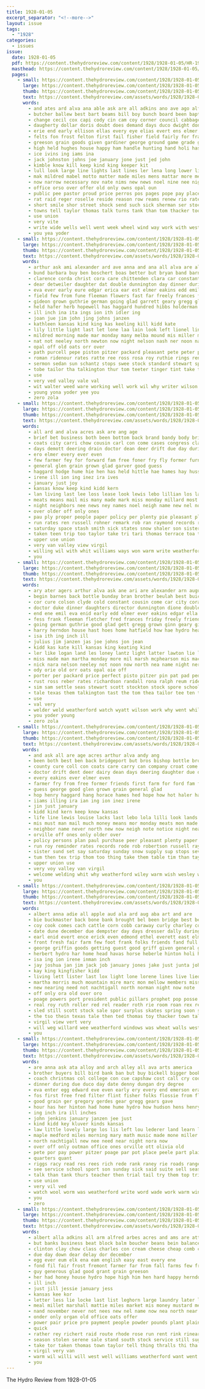 ```yaml
---
title: 1928-01-05
excerpt_separator: "<!--more-->"
layout: issue
tags:
  - "1928"
categories:
  - issues
issue:
  date: 1928-01-05
  pdf: https://content.thehydroreview.com/content/1928/1928-01-05/HR-1928-01-05.pdf
  masthead: https://content.thehydroreview.com/content/1928/1928-01-05/masthead/HR-1928-01-05.jpg
  pages:
    - small: https://content.thehydroreview.com/content/1928/1928-01-05/small/HR-1928-01-05-01.jpg
      large: https://content.thehydroreview.com/content/1928/1928-01-05/large/HR-1928-01-05-01.jpg
      thumb: https://content.thehydroreview.com/content/1928/1928-01-05/thumbnails/HR-1928-01-05-01.jpg
      text: https://content.thehydroreview.com/assets/words/1928/1928-01-05/HR-1928-01-05-01.txt
      words:
        - and ates ard alva ana able ask are all adkins ano ave ago alf
        - butcher ballew best bart beams bill boy bunch board been baptist bix busi business buyer brought buy benedict but burgman bet break began bin bren ber bell browne
        - change cecil cox capi cody cin cam coy corner council cabbage care class christmas county course colorado con carl city company come can carver claus cron catto child claude che cream cold call car clyde
        - daugherty dollar doris doubt does demand days duco dwight done dent day deem donat dance dam date during drew darko
        - erie end early ellison ellas every eye elias evert ens elmer even eash
        - felts fon frost felton first fail fisher field fairly for frame filling fore farm fade far forget fair funny from fine fall flow
        - greeson grain goods given gardiner george ground game grade going good gar grew greet georgia gene griffins glad
        - high held hughes house happy ham handle hunting hand holi has home hay hook hardware haye holter homer her hen him hope hydro hafer hol hool homa holiday had
        - ice ivins ing iams ina
        - jack johnston johns joe january jone just jed john
        - kimble know kill keep kind king keeper kit
        - lull look large line lights last lines ler lena long lower little lew larger land later light lowell lout left like longer let longest
        - mak mildred mabel motto matter made miles mens mattar more men main miss march mae much morning milo may man maize many model moser mee money matters monday
        - now narrow necessary nov nate nims new news noel nine nee night nicely ness nigh not north
        - office orso over offer old only owns opal oun
        - public pee pastor proud price perros pos pages pope pay place people president perle pauline pense park potter par poy plan power present plant pierrot persons past pure part passe parent
        - rat raid reger roselle reside reason row reams renew rio rate regular rain ready rates roy room ranges riggs read rom road ridenour
        - short smile shor street shock send such sick sherman ser stockton smith springs school saturday spell station spring stores sunday shoals sells stock still speed stocks state special said straws stranger stange seri six small subject session sele saving she service santa size sale shown seem side store seed show share second see snow
        - towns tell taylor thomas talk turns tank than tom thacker too toa taken till tous town then ting tal thing times turn ted them the throw tat thirsk
        - use union
        - very vite
        - write wide wells well went week wheel wind way work with west worth warm will was wilson worst weather wil wearing want willing won winter whorton wit wang
        - you yea yoder
    - small: https://content.thehydroreview.com/content/1928/1928-01-05/small/HR-1928-01-05-02.jpg
      large: https://content.thehydroreview.com/content/1928/1928-01-05/large/HR-1928-01-05-02.jpg
      thumb: https://content.thehydroreview.com/content/1928/1928-01-05/thumbnails/HR-1928-01-05-02.jpg
      text: https://content.thehydroreview.com/assets/words/1928/1928-01-05/HR-1928-01-05-02.txt
      words:
        - arthur ask ami alexander ard ave anna and ana all alva are allie alfred aubrey andrew
        - bund barbara buy ben boschert boas better but bryan band barnes blanchard bros bill bottle best bett bus bex billie buick bright booker branson begin both bryant been brother buck back blakley business bertha brace braly bran big beulah bowersock
        - clarence corda christ cora care chittenden clara car constant cousin child claude christmas corn card cold coupe can city carry clinton cough cope clyde came coffee course cable carl colson cely cordell cheap call cor
        - dear detweiler daughter dat double dunnington day dinner during death darko duke daughters days dan due doctor dairy
        - eva ever early eure edgar erica ear est elmer eakins edd emil ella end epper ele ethel enid ege eld eon emma eli
        - field few from fune fleeman flowers fast far freely frances farm folks friesen fost fey friends follo feek fam friend fred fletcher fer friday for frank
        - gideon grown guthrie german going glad garrett geary gregg glen george gripe gave good grandson griffin
        - held hafer herb hopewell has haggard hundred hibbs holderman hosey harry holi homes hydro had henry herbert her hubbard hie hidlebaugh how hany hands hinton harold hom herndon house hast huron hus home hatfield hope
        - ill inch ina ita ings ion ith idler ing
        - joan jue jim john jing johns janzen
        - kathleen kansas kind king kas keeling kill kidd kate
        - lily little light last let lone laa lain look left lionel lindsey leroy logan ler lucian lee long lent
        - mildred morning made mar monday many melba mound mis miller mas meena miss more mil much maple money mean mill mith mount mckee marsh mcphearson mond mich mon mary margaret
        - nat not neeley north newton now night nelson nash ner noon name nora nick nee noel notice new
        - opal off old oats orr over
        - path purcell pepe piston pitzer packard pleasant pete peter perfect pat pent place per pert pers president porter paxton pork pear price pedrick pay pen
        - roman ridenour rates ratte ree ross rosa roy ruthie rings renee reber rust radio rea randall richardson ridge reno ralph riebe reum rie reynolds res
        - sermon sedan sun schantz stops swee stock standard stewart speedy sie stern six settle soon saturday sunday son start steely see swartzendruber store simpson school sit sport swan sunda spring southern ser stam smith south shall steward station staples som spore sweeney sister she special size save say stella short sam
        - tobe tailor tha talkington thur tom teeter tinger tint take thelma thom theo too them the trial thing thomas thurs texas tittle
        - use
        - very ved valley vale val
        - wit walter weed ware working well work wil why writer wilson with weatherford went walt was while west williams weather wykert wide wagoner willingham will week wears wilie watch welder wyatt weeks wish
        - young yona yoder yee you
        - zero zola
    - small: https://content.thehydroreview.com/content/1928/1928-01-05/small/HR-1928-01-05-03.jpg
      large: https://content.thehydroreview.com/content/1928/1928-01-05/large/HR-1928-01-05-03.jpg
      thumb: https://content.thehydroreview.com/content/1928/1928-01-05/thumbnails/HR-1928-01-05-03.jpg
      text: https://content.thehydroreview.com/assets/words/1928/1928-01-05/HR-1928-01-05-03.txt
      words:
        - all ard and alva acres ask are ang age
        - brief bet business both been bottom back brand bandy body bridgeport but bishop brown bros bottle ber best ben
        - coats city carri chow cousin carl con come cases congress class crea cedar company corn count cough carver carry creek comes cure card can call col care calle
        - days demott deering drain doctor dean deer drift due day during daughter ditch dairy deep
        - ero elmer every ever even
        - few farmer fey for forward fam free foner fry fly former furnish full friends farm from frank fade first
        - general glen grain grown glad garver good guess
        - haggard hodge hume hie hen has held hittle hae hames hay huss hence hope had how herbert hang humes harr hatfield hardware home hill
        - irene ill ion ing inez ira ives
        - january just joy
        - kansas know keep kind kidd kern
        - lan living last lee loss lease look lewis lebo lillian los lands lacks lant land list like lola line let louise logan lawrence life
        - meats means mail mis many made mark miss monday millard most morning more mach may must money mon mary mais man
        - night neighbors nee news ney names noel neigh name new nel now never near notice north not
        - over older off only ones
        - pau ply proper people paper policy per plenty pie pleasant plan persons purchase
        - run rates ren russell rohner remark rob ran raymond records roy rome reminder
        - saturday space stash smith sick states snow shaler son sister see sae schoo sunday state say smaller side sake stops save service sup standard supply store sylvester set such school shall severe sand
        - taken teen trip too taylor take tri tari thomas terrace toa tim table thet try than the thom them tin thing then
        - upper use union
        - very van valley view virgil
        - willing wil with whit williams ways won warm write weatherford well welding wiley was weather wait want water wyatt week woodruff will winchester welcome
        - you
    - small: https://content.thehydroreview.com/content/1928/1928-01-05/small/HR-1928-01-05-04.jpg
      large: https://content.thehydroreview.com/content/1928/1928-01-05/large/HR-1928-01-05-04.jpg
      thumb: https://content.thehydroreview.com/content/1928/1928-01-05/thumbnails/HR-1928-01-05-04.jpg
      text: https://content.thehydroreview.com/assets/words/1928/1928-01-05/HR-1928-01-05-04.txt
      words:
        - ary ater agers arthur alva ask ane ari are alexander arn august allie and aubrey ave all atter art asa alfred adel anna ard ang
        - begin barnes back bottle bunday bran brother beulah best buick bus better buck bill bertha business bryan blakley been bui branson bright bowersock butcher braly barbara billie bender booker bev but big bros blanchard bryant
        - cor cure colson clyde cold constant cousin come car city cora carmen corn carl child cough cope carry coffee cable course claude cordell cabot call can christmas cot came clinton clarence card corda clara
        - doctor duke dinner daughters director dunnington dione double day detweiler due daughter dey dan dough days dairy dand dat dooley
        - end ene emil eva enid early edd elmer ever eakins edgar ella emma eam
        - fess frank fleeman fletcher fred frances friday freely friends frei field fost free few farm fay freeze fam fiss folks for friesen from first fie far
        - going german guthrie good glad gett gregg grown ginn geary gideon glen getting garrett gad george grat gripe grover gey gave
        - harry herndon house hast hoes home hatfield how hae hydro health hans holderman hazel hopewell hope herbert hie hubbard hosey hibbs hye herb had haggard huron hewitt hinton holi her homes has henry hands hafer
        - isa ith ing inch ill
        - julius jim janzen jas joe johns jon jean
        - kidd kas kate kill kansas king keating kind
        - ler like logan land les loney lantz light latter lawton lie last look long lindsey little ling left
        - miss made man martha monday more mil marsh mcphearson mis mac mckee mas morning mon mildred maple mill mol many mary mound mountain mean miller meno
        - nick nara nelson neeley not noon now north nea name night ner nag neto nee new nora nor noa neel noel newton
        - ody orie old orr oats opal oie off
        - porter per packard price perfect pisto pitzer pin pat pad pedrick poe pete pleasant pork pent place pede pen piles piston pepe paxton purcell
        - rust ross reber rates richardson randall rona ralph reum ridenour ruth rosa reno roy ruben ridge rie rah ruthie rings reer
        - sim sam settle seas stewart scott stockton stock spore school sit see smith son set shidler schantz start swarts save ser steely store sport say station special sun staples steward swan sister shorts sick sana scot stops sween south steve she soon sunday shall saga standard speedy saturday swartzendruber size sary sedan scarce
        - tale texas them talkington tast the tom thea tailor tee ten thelma thomas tine tobe too tha treat take tice ton tittle
        - use
        - val very
        - welder weld weatherford watch wyatt wilson work why went while well with wykert writer will wish wil weather williams wagoner wife win wit walter wide was wee week walt working weeks
        - you yoder young
        - zero zola
    - small: https://content.thehydroreview.com/content/1928/1928-01-05/small/HR-1928-01-05-05.jpg
      large: https://content.thehydroreview.com/content/1928/1928-01-05/large/HR-1928-01-05-05.jpg
      thumb: https://content.thehydroreview.com/content/1928/1928-01-05/thumbnails/HR-1928-01-05-05.jpg
      text: https://content.thehydroreview.com/assets/words/1928/1928-01-05/HR-1928-01-05-05.txt
      words:
        - and ask all are age acres arthur alva andy ang
        - been both best ben back bridgeport but bros bishop bottle brown bandy brief bottom ber bottoni
        - county cure coll con coats care carry can company croat come cough card creek calli class carri chow corn congress cousin calla carl call cases carver
        - doctor drift dent deer dairy dean days deering daughter due demott deep day during drain detweiler
        - every eakins ever elmer even
        - farmer fry from free former friends first farm for ford fam full forward furnish foner fade
        - guess george good glen grown grain general glad
        - hop henry haggard hang horace hames hed hope how hot haler hall hass had held helle hopewell harr hastings hatfield humes hardware has hill hume house hite herbert home hodge
        - iiams illing ira ian ing ion inez irene
        - jin just january
        - kidd kind kern keep know kansas
        - life line lewis louise lacks last lebo lola lilli look lands list land like lee loss let
        - mis must man mail much money means mor monday meats mon made millard most may mark morning many mary mach miss
        - neighbor name never north new now neigh note notice night near not noel names news
        - orville off ones only older over
        - policy persons plan paul purchase peer pleasant plenty paper pent proper people ply pie prier
        - run roy reminder rates records rode rob robertson russell raymond rome
        - sister sund set say saturday sunday snow supply sup stops severe son state smaller swan see sylvester smith sick side som standard such sake still sand school space store states sun sey save service
        - tum then tex trip thom too thing take them table tim than taylor try thomas the taken
        - upper union use
        - very voy valley van virgil
        - welcome welding whit why weatherford wiley warm wish wesley wyatt with won will was want webley weather woodruff winchester water well wait ways write week
        - you
    - small: https://content.thehydroreview.com/content/1928/1928-01-05/small/HR-1928-01-05-06.jpg
      large: https://content.thehydroreview.com/content/1928/1928-01-05/large/HR-1928-01-05-06.jpg
      thumb: https://content.thehydroreview.com/content/1928/1928-01-05/thumbnails/HR-1928-01-05-06.jpg
      text: https://content.thehydroreview.com/assets/words/1928/1928-01-05/HR-1928-01-05-06.txt
      words:
        - albert anna adie all apple aud ala ard aug aba art and are
        - bie buckmaster back bone bank brought bel been bridge best better bridgeport bine barnes business bonds buy brick bill byars banks blum basket bulk bills began bick bradley
        - coy cook comes cach cattle corn cobb caraway curly charley cordell corners clerk card carly cat coats county car cream christa clinton clar collar check christ close credit caddo cash cruzan cox city carl colts curtis christmas cot christina
        - date dune december due dempster day days dresser dally during dow daughter duncan dennis dungan denham demand
        - earl enid evert ence erick even edmond ethel everett east elmer eakin end emms
        - front fresh fair farm few foot frank folks friends fand full fort fund former free french furnish for fields from felton
        - george griffin goods getting guest good griff given general going gladys gordon
        - herbert hydro har home head havas horse heberle hinton holi hills handsome holl hatfield house him had hom holstein hayes her hie happy has helps
        - isa ing ion irene inman inch
        - jay joshua jan jim jack job january jones jake just junta john jin
        - kay king kingfisher kidd
        - living lett lister last lox light lone lorene lines live lied let lewis large less lose
        - martha morris much mountain mire marc mon mellow members miss mer mesh mower marion mill mildred mas mew monday miles most meme moses more mules miller merchant morgan messer mera made
        - new nearing need not nachtigall north norman night now note
        - off only ora old over oro
        - poage powers port president public pillars prophet pop posse perry price par park pool plenty peden posey pope pea potter porcha
        - real roy ruth roller red rel reader roth rie room roan rex reps reynolds ready ruby rolling rose riggs
        - sled still scott stock sale spor surplus skates spring soon star strength subject second stange state sister store sunday son spore sene saw south shed saturday stocks see stove sell step shape
        - the tso thein texas tale then ted thomas toy thacker town talk them tom
        - virgil view vert very
        - will weg willard wee weatherford windows was wheat walls west wheeler well waller wells while way western weathers wish work weeks weck week wit with
        - you
    - small: https://content.thehydroreview.com/content/1928/1928-01-05/small/HR-1928-01-05-07.jpg
      large: https://content.thehydroreview.com/content/1928/1928-01-05/large/HR-1928-01-05-07.jpg
      thumb: https://content.thehydroreview.com/content/1928/1928-01-05/thumbnails/HR-1928-01-05-07.jpg
      text: https://content.thehydroreview.com/assets/words/1928/1928-01-05/HR-1928-01-05-07.txt
      words:
        - are anna ask ata alloy and arch alley all ava arts america
        - brother buyers bill bird bank ban but buy bickell bigger book bart both big bernard better been best bee bradley business bering balloon beams ball below
        - coach christmas col college con cue capshaw cost call cry cooling city comfort come check cold church can car
        - dinner during due duco day date denny dungan dry degree
        - eva enter egg edward eve even early ery every end emerson era ear
        - fos first free fred filter flint fisher folks flossie from flock friend for fonger
        - good grain ger gregory gerdes gear gregg gears gave
        - hour has her hinton had home hume hydro how hudson hens henry held heart hand henke hatfield house hee
        - ing inch ira ill inches
        - john jenkins january janzen jee just
        - kind kidd key kluver kinds kansas
        - law little lovely large los lis left lou lederer land learn lights living let levers leather low last list lee
        - maple medford miles morning mary math music made mone miller mcalester mourer man mash miss muse martin marks mound mens monday more much mon
        - north nachtigall new nee need near night nora now
        - over off only outman office ones orville ott olivia old
        - pete por pay power pitzer poage par pot place peele part plain pane
        - quarters quant
        - riggs racy read res rees rich rede rank raney rie roads range room rear rene rea route
        - see service school sport son sunday sick said suite sell season sipe star speed she set station silk sales small sedan sul such sale soon springs summer seer shock suits store spark shine sullens scott sense
        - talk than tank thurs teacher then trial tail try them top triplett tum the thiessen too
        - use union
        - very vil ved
        - watch wool worm was weatherford write word wade work warm winfield winter works wayne wide with windows wells wind week well will wish went weeks world window wheel
        - you
        - zero
    - small: https://content.thehydroreview.com/content/1928/1928-01-05/small/HR-1928-01-05-08.jpg
      large: https://content.thehydroreview.com/content/1928/1928-01-05/large/HR-1928-01-05-08.jpg
      thumb: https://content.thehydroreview.com/content/1928/1928-01-05/thumbnails/HR-1928-01-05-08.jpg
      text: https://content.thehydroreview.com/assets/words/1928/1928-01-05/HR-1928-01-05-08.txt
      words:
        - albert alla adkins all arm alfred arbes acres and ams are atti
        - but banks business beat block balm boucher beans bein balance bacon been brother best birt brood back braly bixler buck bandy bars buff bull both blade
        - clinton clay chow class charles con cream cheese cheap comb care camps city cane count company corn colony cost choice credit
        - due day down dear delay dor december
        - egg ever eum elk ena eam english easy east every ene
        - fond fil fair frost fremont farmer far from fall farms few fred ford frank font first finder for fonts fine
        - guy generous glad good grant grain greeson
        - her had honey house hydro hope high him hen hard happy herndon head has hinton how ham homa hay home hart
        - ill inch
        - just jill jessie january jess
        - kansas kee kor
        - letter less lie locke last list leghorn large laundry later london lulu luc live lay let les lence lout like libby line liggett land look
        - meal millet marshall mattie miles market mis money mustard merle morse most many malady more moore milk mules
        - nand november never not nees new nel name now nea north near
        - onder only organ old office oats offer
        - power pair price pro payment people powder pounds plant plain paper par post pound per prairie porter pump pork peaches pay purchase
        - quick
        - rather rey richert raid route rhode rose run rent rink rinearson read ritchey rakin room reis reps
        - season stolen serene sale stand south stock service still sugar standard see seed scarth soap suite store som star sch sessions saturday salb shall said sao sali son she short seals storie stoves sor seen suit sewing story stove sia selene sell soon say saving stroke
        - take tor taken thomas town taylor tell thing thralls thi tha them the tae tobe ted
        - virgil very van
        - warm wil willi will west well williams weatherford want went work wellington wheat was wilson while white wife wish week with worth
        - you
---
```


The Hydro Review from 1928-01-05

<!--more-->

